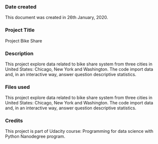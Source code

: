 ### Date created
This document was created in 26th January, 2020.

### Project Title
Project Bike Share

### Description
This project explore data related to bike share system from three cities in United States: Chicago, New York and Washington. The code import data and, in an interactive way, answer question descriptive statistics.

### Files used
This project explore data related to bike share system from three cities in United States: Chicago, New York and Washington. The code import data and, in an interactive way, answer question descriptive statistics.

### Credits
This project is part of Udacity course: Programming for data science with Python Nanodegree program.
